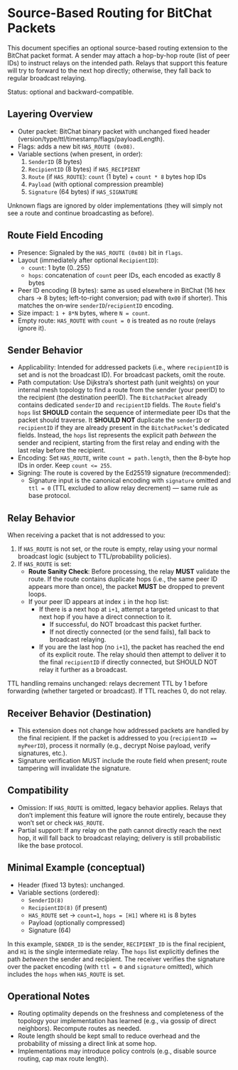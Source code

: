 # Source-Based Routing for BitChat Packets

This document specifies an optional source-based routing extension to the BitChat packet format. A sender may attach a hop-by-hop route (list of peer IDs) to instruct relays on the intended path. Relays that support this feature will try to forward to the next hop directly; otherwise, they fall back to regular broadcast relaying.

Status: optional and backward-compatible.

## Layering Overview

- Outer packet: BitChat binary packet with unchanged fixed header (version/type/ttl/timestamp/flags/payloadLength).
- Flags: adds a new bit `HAS_ROUTE (0x08)`.
- Variable sections (when present, in order):
  1) `SenderID` (8 bytes)
  2) `RecipientID` (8 bytes) if `HAS_RECIPIENT`
  3) `Route` (if `HAS_ROUTE`): `count` (1 byte) + `count * 8` bytes hop IDs
  4) `Payload` (with optional compression preamble)
  5) `Signature` (64 bytes) if `HAS_SIGNATURE`

Unknown flags are ignored by older implementations (they will simply not see a route and continue broadcasting as before).

## Route Field Encoding

- Presence: Signaled by the `HAS_ROUTE (0x08)` bit in `flags`.
- Layout (immediately after optional `RecipientID`):
  - `count`: 1 byte (0..255)
  - `hops`: concatenation of `count` peer IDs, each encoded as exactly 8 bytes
- Peer ID encoding (8 bytes): same as used elsewhere in BitChat (16 hex chars → 8 bytes; left-to-right conversion; pad with `0x00` if shorter). This matches the on‑wire `senderID`/`recipientID` encoding.
- Size impact: `1 + 8*N` bytes, where `N = count`.
- Empty route: `HAS_ROUTE` with `count = 0` is treated as no route (relays ignore it).

## Sender Behavior

- Applicability: Intended for addressed packets (i.e., where `recipientID` is set and is not the broadcast ID). For broadcast packets, omit the route.
- Path computation: Use Dijkstra’s shortest path (unit weights) on your internal mesh topology to find a route from the sender (your peerID) to the recipient (the destination peerID). The `BitchatPacket` already contains dedicated `senderID` and `recipientID` fields. The `Route` field's `hops` list **SHOULD** contain the sequence of intermediate peer IDs that the packet should traverse. It **SHOULD NOT** duplicate the `senderID` or `recipientID` if they are already present in the `BitchatPacket`'s dedicated fields. Instead, the `hops` list represents the explicit path *between* the sender and recipient, starting from the first relay and ending with the last relay before the recipient.
- Encoding: Set `HAS_ROUTE`, write `count = path.length`, then the 8‑byte hop IDs in order. Keep `count <= 255`.
- Signing: The route is covered by the Ed25519 signature (recommended):
  - Signature input is the canonical encoding with `signature` omitted and `ttl = 0` (TTL excluded to allow relay decrement) — same rule as base protocol.

## Relay Behavior

When receiving a packet that is not addressed to you:

1) If `HAS_ROUTE` is not set, or the route is empty, relay using your normal broadcast logic (subject to TTL/probability policies).
2) If `HAS_ROUTE` is set:
   - **Route Sanity Check**: Before processing, the relay **MUST** validate the route. If the route contains duplicate hops (i.e., the same peer ID appears more than once), the packet **MUST** be dropped to prevent loops.
   - If your peer ID appears at index `i` in the hop list:
     - If there is a next hop at `i+1`, attempt a targeted unicast to that next hop if you have a direct connection to it.
       - If successful, do NOT broadcast this packet further.
       - If not directly connected (or the send fails), fall back to broadcast relaying.
     - If you are the last hop (no `i+1`), the packet has reached the end of its explicit route. The relay should then attempt to deliver it to the final `recipientID` if directly connected, but SHOULD NOT relay it further as a broadcast.

TTL handling remains unchanged: relays decrement TTL by 1 before forwarding (whether targeted or broadcast). If TTL reaches 0, do not relay.

## Receiver Behavior (Destination)

- This extension does not change how addressed packets are handled by the final recipient. If the packet is addressed to you (`recipientID == myPeerID`), process it normally (e.g., decrypt Noise payload, verify signatures, etc.).
- Signature verification MUST include the route field when present; route tampering will invalidate the signature.

## Compatibility

- Omission: If `HAS_ROUTE` is omitted, legacy behavior applies. Relays that don’t implement this feature will ignore the route entirely, because they won’t set or check `HAS_ROUTE`.
- Partial support: If any relay on the path cannot directly reach the next hop, it will fall back to broadcast relaying; delivery is still probabilistic like the base protocol.

## Minimal Example (conceptual)

- Header (fixed 13 bytes): unchanged.
- Variable sections (ordered):
  - `SenderID(8)`
  - `RecipientID(8)` (if present)
  - `HAS_ROUTE` set → `count=1`, `hops = [H1]` where `H1` is 8 bytes
  - Payload (optionally compressed)
  - Signature (64)

In this example, `SENDER_ID` is the sender, `RECIPIENT_ID` is the final recipient, and `H1` is the single intermediate relay. The `hops` list explicitly defines the path *between* the sender and recipient. The receiver verifies the signature over the packet encoding (with `ttl = 0` and `signature` omitted), which includes the `hops` when `HAS_ROUTE` is set.

## Operational Notes

- Routing optimality depends on the freshness and completeness of the topology your implementation has learned (e.g., via gossip of direct neighbors). Recompute routes as needed.
- Route length should be kept small to reduce overhead and the probability of missing a direct link at some hop.
- Implementations may introduce policy controls (e.g., disable source routing, cap max route length).

